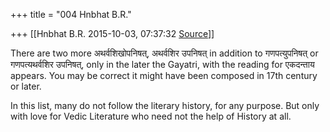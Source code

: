 +++
title = "004 Hnbhat B.R."

+++
[[Hnbhat B.R.	2015-10-03, 07:37:32 [Source](https://groups.google.com/g/samskrita/c/QLx3uwPadlc)]]



There are two more अथर्वशिखोपनिषत्, अथर्वशिर उपनिषत् in addition to गणपत्युपनिषत् or गणपत्यथर्वशिर उपनिषत्, only in the later the Gayatri, with the reading for एकदन्ताय appears. You may be correct it might have been composed in 17th century or later.

  

In this list, many do not follow the literary history, for any purpose. But only with love for Vedic Literature who need not the help of History at all.

  

  

  

  

  

  



